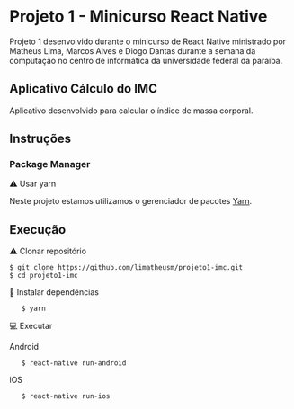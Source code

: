 # Projeto 1 - Minicurso React Native
Projeto 1 desenvolvido durante o minicurso de React Native ministrado por Matheus Lima, Marcos Alves e Diogo Dantas durante a semana da computação no centro de informática da universidade federal da paraíba.

## Aplicativo Cálculo do IMC
Aplicativo desenvolvido para calcular o índice de massa corporal.

## Instruções

### Package Manager
⚠️ Usar yarn

Neste projeto estamos utilizamos o gerenciador de pacotes [Yarn](https://yarnpkg.com/en/docs/install).

## Execução
⚠️ Clonar repositório
```
$ git clone https://github.com/limatheusm/projeto1-imc.git
$ cd projeto1-imc
```

👷 Instalar dependências

```
   $ yarn
```

💻  Executar

Android
```
   $ react-native run-android
```

iOS
```
   $ react-native run-ios
```
